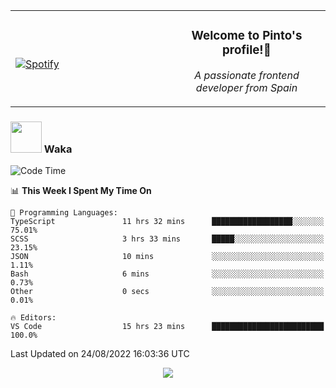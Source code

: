 <table width="100%" align="center"> 
  <tr>
  <td width="50%">
      
&nbsp; <br> [![Spotify](https://novatorem-zeta-rust.vercel.app/api/spotify)](https://open.spotify.com/user/novatorem-zeta-rust)

  </td>
  <td width="50%">
    <h3 align="center">Welcome to Pinto's profile!👋</h3>
    <p align="center"><em>A passionate frontend developer from Spain</em></p>
  </td>
  </table>

### <img src="https://media.giphy.com/media/VgCDAzcKvsR6OM0uWg/giphy.gif" width="50"> Waka

  <!--START_SECTION:waka-->
![Code Time](http://img.shields.io/badge/Code%20Time-780%20hrs%206%20mins-blue)

📊 **This Week I Spent My Time On** 

```text
💬 Programming Languages: 
TypeScript               11 hrs 32 mins      ██████████████████░░░░░░░   75.01% 
SCSS                     3 hrs 33 mins       █████░░░░░░░░░░░░░░░░░░░░   23.15% 
JSON                     10 mins             ░░░░░░░░░░░░░░░░░░░░░░░░░   1.11% 
Bash                     6 mins              ░░░░░░░░░░░░░░░░░░░░░░░░░   0.73% 
Other                    0 secs              ░░░░░░░░░░░░░░░░░░░░░░░░░   0.01%

🔥 Editors: 
VS Code                  15 hrs 23 mins      █████████████████████████   100.0%

```


 Last Updated on 24/08/2022 16:03:36 UTC
<!--END_SECTION:waka-->

<div align="center">
<img src="https://github-readme-stats-gilt-tau.vercel.app/api/top-langs/?username=pinto-hub&layout=compact&theme=dracula" />
</div>
